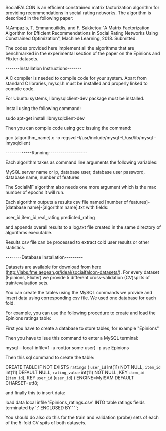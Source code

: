 SocialFALCON is an efficient constrained matrix factorization algorithm for providing recommendations in social rating networks. The algorithm is described in the following paper:

N.Ampazis, T. Emmanouilidis, and F. Sakketou:"A Matrix Factorization Algorithm for Efficient Recommendations in Social Rating Networks Using Constrained Optimization", Machine Learning, 2018. Submitted.

The codes provided here implement all the algorithms that are benchmarked in the experimental section of the paper on the Epinions and Flixter datasets.


-------Installation Instructions-------

A C compiler is needed to compile code for your system. Apart from standard C libraries, mysql.h must be installed and properly linked to compile code.

For Ubuntu systems, libmysqlclient-dev package must be installed.

Install using the following command:

sudo apt-get install libmysqlclient-dev

Then you can compile code using gcc issuing the command:

gcc [algorithm_name].c -o regsvd -I/usr/include/mysql -L/usr/lib/mysql -lmysqlclient

-------------Running-------------------

Each algorithm takes as command line arguments the following variables:

MySQL server name or ip, database user, database user password, database name, number of features

The SocialMF algorithm also needs one more argument which is the max number of epochs it will run.

Each algorithm outputs a results csv file named [number of features]-[database name]-[algorithm name].txt with fields:

user_id,item_id,real_rating,predicted_rating

and appends overall results to a log.txt file created in the same directory of algorithms executable.

Results csv file can be processed to extract cold user results or other statistics.

--------Database Installation---------

Datasets are available for download from here (http://labs.fme.aegean.gr/ideal/socialfalcon-datasets/). For every dataset (Epinions, Flixter) we provide 5 different cross-validation (CV)splits of train/evaluation sets. 

You can create the tables using the MySQL commands we provide and insert data using corresponding csv file. We used one database for each fold.

For example, you can use the following procedure to create and load the Epinions ratings table:

First you have to create a database to store tables, for example "Epinions"

Then you have to isue this command to enter a MySQL terminal:

mysql --local-infile=1 -u root(or some user) -p
use Epinions

Then this sql command to create the table:

CREATE TABLE IF NOT EXISTS `ratings` (
`user_id` int(11) NOT NULL,
`item_id` int(11) DEFAULT NULL,
`rating_value` int(11) NOT NULL,
KEY `item_id` (`item_id`),
KEY `user_id` (`user_id`)
) ENGINE=MyISAM DEFAULT CHARSET=utf8;

and finally this to insert data:

load data local infile 'Epinions_ratings.csv' INTO table ratings fields terminated by ';' ENCLOSED BY '"';

You should do also do this for the train and validation (probe) sets of each of the 5-fold CV spits of both datasets.


